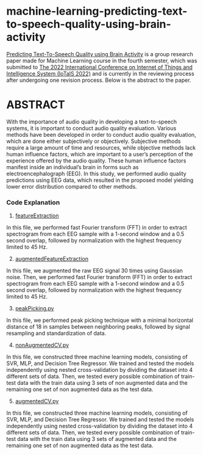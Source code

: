 # machine-learning-predicting-text-to-speech-quality-using-brain-activity

[Predicting Text-To-Speech Quality using Brain Activity](https://github.com/rhe-naldy/machine-learning-predicting-text-to-speech-quality-using-brain-activity/blob/main/Predicting%20Text-To-Speech%20Quality%20using%20Brain%20Activity.pdf) is a group research paper made for Machine Learning course in the fourth semester, which was submitted to [The 2022 International Conference on Internet of Things and Intelligence System (IoTaIS 2022)](http://iotais.org/) and is currently in the reviewing process after undergoing one revision process. Below is the abstract to the paper.

# ABSTRACT
With the importance of audio quality in developing a text-to-speech systems, it is important to conduct audio quality evaluation. Various methods have been developed in order to conduct audio quality evaluation, which are done either subjectively or objectively. Subjective methods require a large amount of time and resources, while objective methods lack human influence factors, which are important to a user’s perception of the experience offered by the audio quality. These human influence factors manifest inside an individual’s brain in forms such as electroencephalograph (EEG). In this study, we performed audio quality predictions using EEG data, which resulted in the proposed model yielding lower error distribution compared to other methods.

### Code Explanation
1. [featureExtraction](https://github.com/rhe-naldy/machine-learning-predicting-text-to-speech-quality-using-brain-activity/blob/main/featureExtraction.py)

In this file, we performed fast Fourier transform (FFT) in order to extract spectrogram from each EEG sample with a 1-second window and a 0.5 second overlap, followed by normalization with the highest frequency limited to 45 Hz.

2. [augmentedFeatureExtraction](https://github.com/rhe-naldy/machine-learning-predicting-text-to-speech-quality-using-brain-activity/blob/main/augmentedFeatureExtraction.py)

In this file, we augmented the raw EEG signal 30 times using Gaussian noise. Then, we performed fast Fourier transform (FFT) in order to extract spectrogram from each EEG sample with a 1-second window and a 0.5 second overlap, followed by normalization with the highest frequency limited to 45 Hz.

3. [peakPicking.py](https://github.com/rhe-naldy/machine-learning-predicting-text-to-speech-quality-using-brain-activity/blob/main/peakPicking.py)

In this file, we performed peak picking technique with a minimal horizontal distance of 18 in samples between neighboring peaks, followed by signal resampling and standardization of data.

4. [nonAugmentedCV.py](https://github.com/rhe-naldy/machine-learning-predicting-text-to-speech-quality-using-brain-activity/blob/main/nonAugmentedCV.py)

In this file, we constructed three machine learning models, consisting of SVR, MLP, and Decision Tree Regressor. We trained and tested the models independently using nested cross-validation by dividing the dataset into 4 different sets of data. Then, we tested every possible combination of train-test data with the train data using 3 sets of non augmented data and the remaining one set of non augmented data as the test data.

5. [augmentedCV.py](https://github.com/rhe-naldy/machine-learning-predicting-text-to-speech-quality-using-brain-activity/blob/main/augmentedCV.py)

In this file, we constructed three machine learning models, consisting of SVR, MLP, and Decision Tree Regressor. We trained and tested the models independently using nested cross-validation by dividing the dataset into 4 different sets of data. Then, we tested every possible combination of train-test data with the train data using 3 sets of augmented data and the remaining one set of non augmented data as the test data.
